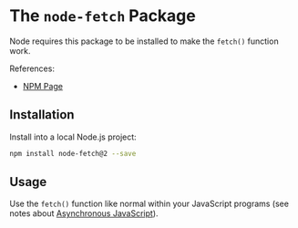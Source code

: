 # The `node-fetch` Package

Node requires this package to be installed to make the `fetch()` function work.

References:

  + [NPM Page](https://www.npmjs.com/package/node-fetch)

## Installation

Install into a local Node.js project:

```sh
npm install node-fetch@2 --save
```

## Usage

Use the `fetch()` function like normal within your JavaScript programs (see notes about [Asynchronous JavaScript](/notes/javascript/ajax.md)).
